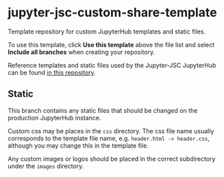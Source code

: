 # jupyter-jsc-custom-share-template
Template repository for custom JupyterHub templates and static files.

To use this template, click **Use this template** above the file list and select **Include all branches** when creating your repository.

Reference templates and static files used by the Jupyter-JSC JupyterHub can be found [in this repository](https://github.com/FZJ-JSC/jupyter-jsc-share).
## Static

This branch contains any static files that should be changed on the production JupyterHub instance.

Custom css may be places in the `css` directory. The css file name usually corresponds to the template file name, e.g. `header.html -> header.css`, although you may change this in the template file.

Any custom images or logos should be placed in the correct subdirectory under the `images` directory.